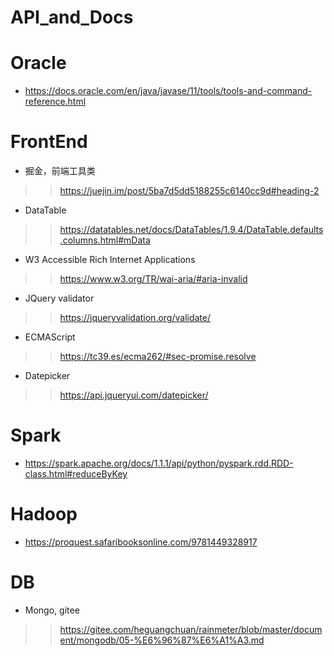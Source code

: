 # API_and_Docs


# Oracle
* https://docs.oracle.com/en/java/javase/11/tools/tools-and-command-reference.html

# FrontEnd
* 掘金，前端工具类
>> https://juejin.im/post/5ba7d5dd5188255c6140cc9d#heading-2
* DataTable
>> https://datatables.net/docs/DataTables/1.9.4/DataTable.defaults.columns.html#mData
* W3 Accessible Rich Internet Applications
>> https://www.w3.org/TR/wai-aria/#aria-invalid
* JQuery validator
>> https://jqueryvalidation.org/validate/
* ECMAScript
>> https://tc39.es/ecma262/#sec-promise.resolve
* Datepicker
>> https://api.jqueryui.com/datepicker/

# Spark
* https://spark.apache.org/docs/1.1.1/api/python/pyspark.rdd.RDD-class.html#reduceByKey

# Hadoop
* https://proquest.safaribooksonline.com/9781449328917


# DB
* Mongo, gitee
>> https://gitee.com/heguangchuan/rainmeter/blob/master/document/mongodb/05-%E6%96%87%E6%A1%A3.md

